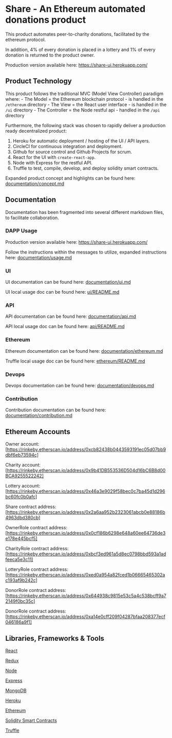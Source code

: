 # Share - An Ethereum automated donations product

This product automates peer-to-charity donations, facilitated by the ethereum protocol.

In addition, 4% of every donation is placed in a lottery and 1% of every donation is returned to the product owner. 

Production version available here: https://share-ui.herokuapp.com/

## Product Technology

This product follows the traditional MVC (Model View Controller) paradigm where:
    - The Model = the Ethereum blockchain protocol - is handled in the `/ethereum` directory
    - The View = the React user interface - is handled in the `/ui` directory
    - The Controller = the Node restful api  - handled in the `/api` directory

Furthermore, the following stack was chosen to rapidly deliver a production ready decentralized product:

1) Heroku for automatic deployment / hosting of the UI / API layers.
2) CircleCI for continuous integration and deployment.
2) Github for source control and Github Projects for scrum.
2) React for the UI with `create-react-app`.
3) Node with Express for the restful API.
5) Truffle to test, compile, develop, and deploy solidity smart contracts.

Expanded product concept and highlights can be found here: [documentation/concept.md](https://github.com/escobard/share/blob/master/documentation/concept.md)

## Documentation

Documentation has been fragmented into several different markdown files, to facilitate collaboration.

### DAPP Usage

Production version available here: https://share-ui.herokuapp.com/

Follow the instructions within the messages to utilize, expanded instructions here: [documentation/usage.md](https://github.com/escobard/share/blob/master/documentation/usage.md)

### UI

UI documentation can be found here: [documentation/ui.md](https://github.com/escobard/share/blob/master/documentation/ui.md)

UI local usage doc can be found here: [ui/README.md](https://github.com/escobard/share/blob/master/ui/README.md)

### API 

API documentation can be found here: [documentation/api.md](https://github.com/escobard/share/blob/master/documentation/api.md)

API local usage doc can be found here: [api/README.md](https://github.com/escobard/share/blob/master/api/README.md)

### Ethereum

Ethereum documentation can be found here: [documentation/ethereum.md](https://github.com/escobard/share/blob/master/documentation/ethereum.md)

Truffle local usage doc can be found here: [ethereum/README.md](https://github.com/escobard/share/blob/master/ethereum/README.md)

### Devops

Devops documentation can be found here: [documentation/devops.md](https://github.com/escobard/share/blob/master/documentation/devops.md)

### Contribution

Contribution documentation can be found here: [documentation/contribution.md](https://github.com/escobard/share/blob/master/documentation/contribution.md)

## Ethereum Accounts

Owner account: [https://rinkeby.etherscan.io/address/0xcb82438b0443593191ec05d07bb9dbf6eb73594c]

Charity account: [https://rinkeby.etherscan.io/address/0x9b41DB553536D504d16bC6B8d00BCA9255522242]

Lottery account: [https://rinkeby.etherscan.io/address/0x46a3e9029f58bec0c7ba45d1d296bc60fc0b0afc]

Share contract address:[https://rinkeby.etherscan.io/address/0x2a6aa952b2323061abcb0e88186b4963dbd380cb]

OwnerRole contract address:[https://rinkeby.etherscan.io/address/0x0cf186b6298e648a60ee64736de3e178e445bcf5]

CharityRole contract address:[https://rinkeby.etherscan.io/address/0xbcf3ed961a5d8ec0798bbd593a1adfeeca5e3c11]

LotteryRole contract address:[https://rinkeby.etherscan.io/address/0xed0a954a82fced1b06665465302ac193af9b242c]

DonorRole contract address:[https://rinkeby.etherscan.io/address/0x644938c9815e53c5a4c538bcff9a72149f0bc35c]

DonorRole contract address:[https://rinkeby.etherscan.io/address/0xa14e0cff209f04287bfaa208377ecf046186a9f1]

## Libraries, Frameworks & Tools

[React](https://reactjs.org/)

[Redux](https://redux.js.org/)

[Node](https://nodejs.org/en/)

[Express](https://expressjs.com/)

[MongoDB](https://www.mongodb.com/)

[Heroku](https://www.heroku.com/)

[Ethereum](https://www.ethereum.org/)

[Solidity Smart Contracts](https://github.com/ethereum/solidity)

[Truffle](https://truffleframework.com/)

